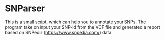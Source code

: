 # SNParser
This is a small script, which can help you to annotate your SNPs. The program take on input your SNP-id from the VCF file and generated a report based on SNPedia (https://www.snpedia.com/) data.
